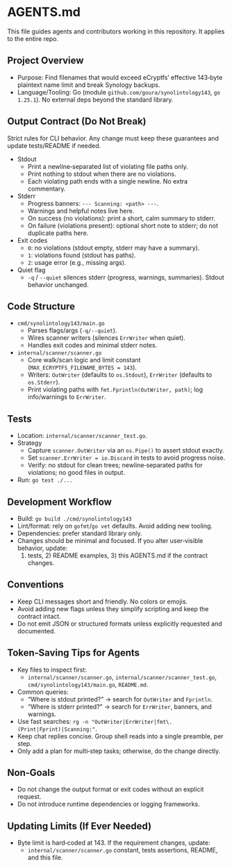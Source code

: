 # AGENTS.md

This file guides agents and contributors working in this repository. It applies to the entire repo.

## Project Overview
- Purpose: Find filenames that would exceed eCryptfs’ effective 143‑byte plaintext name limit and break Synology backups.
- Language/Tooling: Go (module `github.com/goura/synolintology143`, `go 1.25.1`). No external deps beyond the standard library.

## Output Contract (Do Not Break)
Strict rules for CLI behavior. Any change must keep these guarantees and update tests/README if needed.

- Stdout
  - Print a newline‑separated list of violating file paths only.
  - Print nothing to stdout when there are no violations.
  - Each violating path ends with a single newline. No extra commentary.
- Stderr
  - Progress banners: `--- Scanning: <path> ---`.
  - Warnings and helpful notes live here.
  - On success (no violations): print a short, calm summary to stderr.
  - On failure (violations present): optional short note to stderr; do not duplicate paths here.
- Exit codes
  - `0`: no violations (stdout empty, stderr may have a summary).
  - `1`: violations found (stdout has paths).
  - `2`: usage error (e.g., missing args).
- Quiet flag
  - `-q` / `--quiet` silences stderr (progress, warnings, summaries). Stdout behavior unchanged.

## Code Structure
- `cmd/synolintology143/main.go`
  - Parses flags/args (`-q/--quiet`).
  - Wires scanner writers (silences `ErrWriter` when quiet).
  - Handles exit codes and minimal stderr notes.
- `internal/scanner/scanner.go`
  - Core walk/scan logic and limit constant (`MAX_ECRYPTFS_FILENAME_BYTES = 143`).
  - Writers: `OutWriter` (defaults to `os.Stdout`), `ErrWriter` (defaults to `os.Stderr`).
  - Print violating paths with `fmt.Fprintln(OutWriter, path)`; log info/warnings to `ErrWriter`.

## Tests
- Location: `internal/scanner/scanner_test.go`.
- Strategy
  - Capture `scanner.OutWriter` via an `os.Pipe()` to assert stdout exactly.
  - Set `scanner.ErrWriter = io.Discard` in tests to avoid progress noise.
  - Verify: no stdout for clean trees; newline‑separated paths for violations; no good files in output.
- Run: `go test ./...`

## Development Workflow
- Build: `go build ./cmd/synolintology143`
- Lint/format: rely on `gofmt`/`go vet` defaults. Avoid adding new tooling.
- Dependencies: prefer standard library only.
- Changes should be minimal and focused. If you alter user‑visible behavior, update:
  1) tests, 2) README examples, 3) this AGENTS.md if the contract changes.

## Conventions
- Keep CLI messages short and friendly. No colors or emojis.
- Avoid adding new flags unless they simplify scripting and keep the contract intact.
- Do not emit JSON or structured formats unless explicitly requested and documented.

## Token‑Saving Tips for Agents
- Key files to inspect first:
  - `internal/scanner/scanner.go`, `internal/scanner/scanner_test.go`, `cmd/synolintology143/main.go`, `README.md`.
- Common queries:
  - “Where is stdout printed?” → search for `OutWriter` and `Fprintln`.
  - “Where is stderr printed?” → search for `ErrWriter`, banners, and warnings.
- Use fast searches: `rg -n "OutWriter|ErrWriter|fmt\.(Print|Fprint)|Scanning:"`.
- Keep chat replies concise. Group shell reads into a single preamble, per step.
- Only add a plan for multi‑step tasks; otherwise, do the change directly.

## Non‑Goals
- Do not change the output format or exit codes without an explicit request.
- Do not introduce runtime dependencies or logging frameworks.

## Updating Limits (If Ever Needed)
- Byte limit is hard‑coded at 143. If the requirement changes, update:
  - `internal/scanner/scanner.go` constant, tests assertions, README, and this file.

